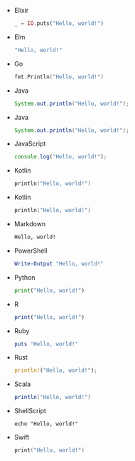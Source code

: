 -   Elixir

    ```elixir
    _ = IO.puts("Hello, world!")
    ```

-   Elm

    ```elm
    "Hello, world!"
    ```

-   Go

    ```go
    fmt.Println("Hello, world!")
    ```

-   Java

    ```java
    System.out.println("Hello, world!");
    ```

-   Java

    ```java
    System.out.println("Hello, world!");
    ```

-   JavaScript

    ```js
    console.log("Hello, world!");
    ```

-   Kotlin

    ```kotlin
    println("Hello, world!")
    ```

-   Kotlin

    ```kotlin
    println("Hello, world!")
    ```

-   Markdown

    ```md
    Hello, world!
    ```

-   PowerShell

    ```ps1
    Write-Output "Hello, world!"
    ```

-   Python

    ```python
    print("Hello, world!")
    ```

-   R

    ```r
    print("Hello, world!")
    ```

-   Ruby

    ```ruby
    puts "Hello, world!"
    ```

-   Rust

    ```rust
    println!("Hello, world!");
    ```

-   Scala

    ```scala
    println("Hello, world!")
    ```

-   ShellScript

    ```shell
    echo "Hello, world!"
    ```

-   Swift

    ```swift
    print("Hello, world!")
    ```
